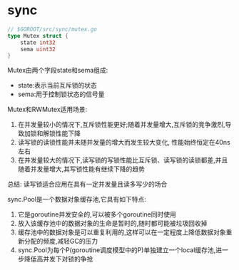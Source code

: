# sync
```go
// $GOROOT/src/sync/mutex.go
type Mutex struct {
    state int32
    sema uint32
}
```

Mutex由两个字段state和sema组成:
- state:表示当前互斥锁的状态
- sema:用于控制锁状态的信号量

Mutex和RWMutex适用场景:
1. 在并发量较小的情况下,互斥锁性能更好;随着并发量增大,互斥锁的竞争激烈,导致加锁和解锁性能下降
1. 读写锁的读锁性能并未随并发量的增大而发生较大变化, 性能始终恒定在40ns左右
1. 在并发量较大的情况下,读写锁的写锁性能比互斥锁、读写锁的读锁都差,并且随着并发量增大,其写锁性能有继续下降的趋势

总结: 读写锁适合应用在具有一定并发量且读多写少的场合

sync.Pool是一个数据对象缓存池,它具有如下特点:
1. 它是goroutine并发安全的,可以被多个goroutine同时使用
1. 放入该缓存池中的数据对象的生命是暂时的,随时都可能被垃圾回收掉
1. 缓存池中的数据对象是可以重复利用的,这样可以在一定程度上降低数据对象重新分配的频度,减轻GC的压力
1. sync.Pool为每个P(goroutine调度模型中的P)单独建立一个local缓存池,进一步降低高并发下对锁的争抢